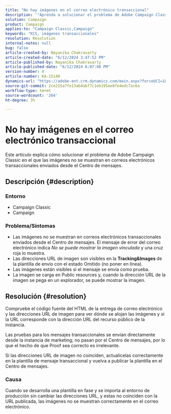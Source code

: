 ```yaml
---
title: "No hay imágenes en el correo electrónico transaccional"
description: '"Aprenda a solucionar el problema de Adobe Campaign Classic en el que las imágenes no se muestran en los correos electrónicos transaccionales enviados desde el Centro de mensajes".'
solution: Campaign
product: Campaign
applies-to: "Campaign Classic,Campaign"
keywords: "KCS, imágenes transaccionales"
resolution: Resolution
internal-notes: null
bug: false
article-created-by: Nayanika Chakravarty
article-created-date: "6/12/2024 3:47:52 PM"
article-published-by: Nayanika Chakravarty
article-published-date: "6/12/2024 6:07:08 PM"
version-number: 4
article-number: KA-15140
dynamics-url: "https://adobe-ent.crm.dynamics.com/main.aspx?forceUCI=1&pagetype=entityrecord&etn=knowledgearticle&id=fcc2e61c-d328-ef11-840b-0022480a40c2"
source-git-commit: 2ce215a7fe13ab4abf7c1eb195ee8fe4edc7ac6a
workflow-type: tm+mt
source-wordcount: '264'
ht-degree: 3%

---
```


# No hay imágenes en el correo electrónico transaccional


Este artículo explica cómo solucionar el problema de Adobe Campaign Classic en el que las imágenes no se muestran en correos electrónicos transaccionales enviados desde el Centro de mensajes.

## Descripción {#description}


### <b>Entorno</b>

- Campaign Classic
- Campaign




### <b>Problema/Síntomas</b>

- Las imágenes no se muestran en correos electrónicos transaccionales enviados desde el Centro de mensajes. El mensaje de error del correo electrónico indica *No se puede mostrar la imagen vinculada* y una cruz roja lo muestra.
- Las direcciones URL de imagen son visibles en la <b>Tracking&amp;Images </b>de la plantilla de envío con el estado Omitido (no poner en línea).
- Las imágenes están visibles si el mensaje se envía como prueba.
- La imagen se carga en Public resources y, cuando la dirección URL de la imagen se pega en un explorador, se puede mostrar la imagen.



## Resolución {#resolution}






Compruebe el código fuente del HTML de la entrega de correo electrónico y las direcciones URL de imagen para ver dónde se alojan las imágenes y si la URL corresponde con la dirección URL del recurso público de la instancia.



Las pruebas para los mensajes transaccionales se envían directamente desde la instancia de marketing; no pasan por el Centro de mensajes, por lo que el hecho de que Proof sea correcto es irrelevante.



Si las direcciones URL de imagen no coinciden, actualícelas correctamente en la plantilla de mensaje transaccional y vuelva a publicar la plantilla en el Centro de mensajes.



### <b>Causa</b>

Cuando se desarrolla una plantilla en fase y se importa al entorno de producción sin cambiar las direcciones URL, y estas no coinciden con la URL publicada, las imágenes no se muestran correctamente en el correo electrónico.




